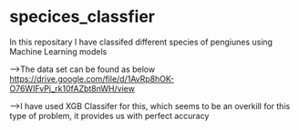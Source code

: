 # specices_classfier

In this repositary I have classifed different species of pengiunes using Machine Learning models

-->The data set can be found as below 
https://drive.google.com/file/d/1AvRp8hOK-O76WIFvPj_rk10fAZbt8nWH/view

-->I have used XGB Classifer for this, which seems to be an overkill for this type of problem, it provides us with perfect accuracy
